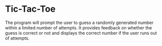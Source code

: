 # Tic-Tac-Toe
The program will prompt the user to guess a randomly generated number within a limited number of attempts. It provides feedback on whether the guess is correct or not and displays the correct number if the user runs out of attempts.
